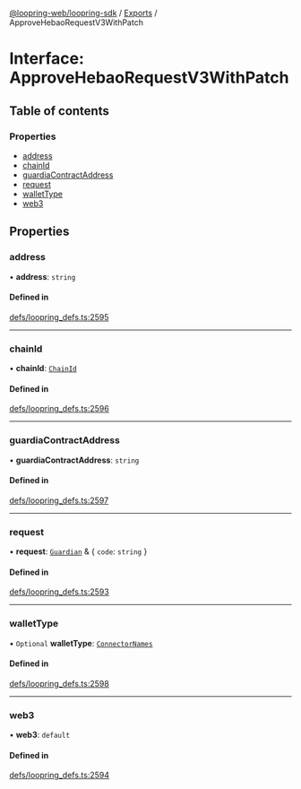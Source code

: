[@loopring-web/loopring-sdk](../README.md) / [Exports](../modules.md) / ApproveHebaoRequestV3WithPatch

# Interface: ApproveHebaoRequestV3WithPatch

## Table of contents

### Properties

- [address](ApproveHebaoRequestV3WithPatch.md#address)
- [chainId](ApproveHebaoRequestV3WithPatch.md#chainid)
- [guardiaContractAddress](ApproveHebaoRequestV3WithPatch.md#guardiacontractaddress)
- [request](ApproveHebaoRequestV3WithPatch.md#request)
- [walletType](ApproveHebaoRequestV3WithPatch.md#wallettype)
- [web3](ApproveHebaoRequestV3WithPatch.md#web3)

## Properties

### address

• **address**: `string`

#### Defined in

[defs/loopring_defs.ts:2595](https://github.com/Loopring/loopring_sdk/blob/1b21a8d/src/defs/loopring_defs.ts#L2595)

___

### chainId

• **chainId**: [`ChainId`](../enums/ChainId.md)

#### Defined in

[defs/loopring_defs.ts:2596](https://github.com/Loopring/loopring_sdk/blob/1b21a8d/src/defs/loopring_defs.ts#L2596)

___

### guardiaContractAddress

• **guardiaContractAddress**: `string`

#### Defined in

[defs/loopring_defs.ts:2597](https://github.com/Loopring/loopring_sdk/blob/1b21a8d/src/defs/loopring_defs.ts#L2597)

___

### request

• **request**: [`Guardian`](../modules.md#guardian) & { `code`: `string`  }

#### Defined in

[defs/loopring_defs.ts:2593](https://github.com/Loopring/loopring_sdk/blob/1b21a8d/src/defs/loopring_defs.ts#L2593)

___

### walletType

• `Optional` **walletType**: [`ConnectorNames`](../enums/ConnectorNames.md)

#### Defined in

[defs/loopring_defs.ts:2598](https://github.com/Loopring/loopring_sdk/blob/1b21a8d/src/defs/loopring_defs.ts#L2598)

___

### web3

• **web3**: `default`

#### Defined in

[defs/loopring_defs.ts:2594](https://github.com/Loopring/loopring_sdk/blob/1b21a8d/src/defs/loopring_defs.ts#L2594)
